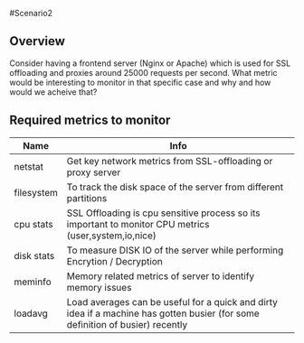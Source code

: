 #Scenario2

## Overview 

Consider having a frontend server (Nginx or Apache) which is used for SSL offloading and proxies around 25000 requests per second. What metric would be interesting to monitor in that specific case and why and how would we acheive that?

<!--- BEGIN_TF_DOCS --->

## Required metrics to monitor

| Name | Info |
|------|---------|
| netstat | Get key network metrics from SSL-offloading or proxy server |
| filesystem | To track the disk space of the server from different partitions|
| cpu stats | SSL Offloading is cpu sensitive process so its important to monitor CPU metrics (user,system,io,nice) |
| disk stats | To measure DISK IO of the server while performing Encrytion / Decryption |
| meminfo | Memory related metrics of server to identify memory issues |
| loadavg | Load averages can be useful for a quick and dirty idea if a machine has gotten busier (for some definition of busier) recently |


